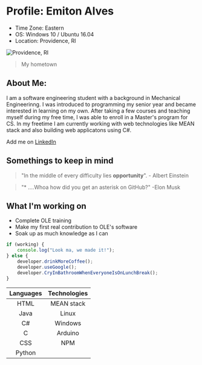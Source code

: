 # Profile: Emiton Alves  
* Time Zone: Eastern 
* OS: Windows 10 / Ubuntu 16.04
* Location: Providence, RI

![Providence, RI](https://c.o0bg.com/rf/image_960w/Boston/2011-2020/2016/05/17/BostonGlobe.com/Travel/Images/ProvidenceA2.jpg)
> My hometown

## About Me:
I am a software engineering student with a background in Mechanical Engineerinng. I was introduced to programming my senior year and became interested in learning on my own. After taking a few courses and teaching myself during my free time, I was able to enroll in a Master's program for CS. In my freetime I am currently working with web technologies like MEAN stack and also building web applicatons using C#.

Add me on [LinkedIn](https://www.linkedin.com/in/emiton-alves-4b418672/)

## Somethings to keep in mind
> "In the middle of every difficulty lies **opportunity**". - Albert Einstein

>"\* ....Whoa how did you get an asterisk on GitHub?" -Elon Musk

## What I'm working on
- Complete OLE training
- Make my first real contribution to OLE's software
- Soak up as much knowledge as I can


```javascript
if (working) {
    console.log("Look ma, we made it!");
} else {
    developer.drinkMoreCoffee();
    developer.useGoogle();
    developer.CryInBathroomWhenEveryoneIsOnLunchBreak();
}
```

Languages | Technologies
:---------: | :------------:
HTML | MEAN stack
Java | Linux 
C# | Windows
C | Arduino
CSS | NPM
Python |
